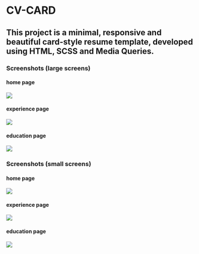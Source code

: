 # CV-CARD

## This project is a minimal, responsive and beautiful card-style resume template, developed using HTML, SCSS and Media Queries.

### Screenshots (large screens)

#### home page
![](screenshots/home.png)

#### experience page
![](screenshots/experience.png)

#### education page
![](screenshots/education.png)

### Screenshots (small screens)

#### home page
![](screenshots/home_small.png)

#### experience page
![](screenshots/experience_small.png)

#### education page
![](screenshots/education_small.png)